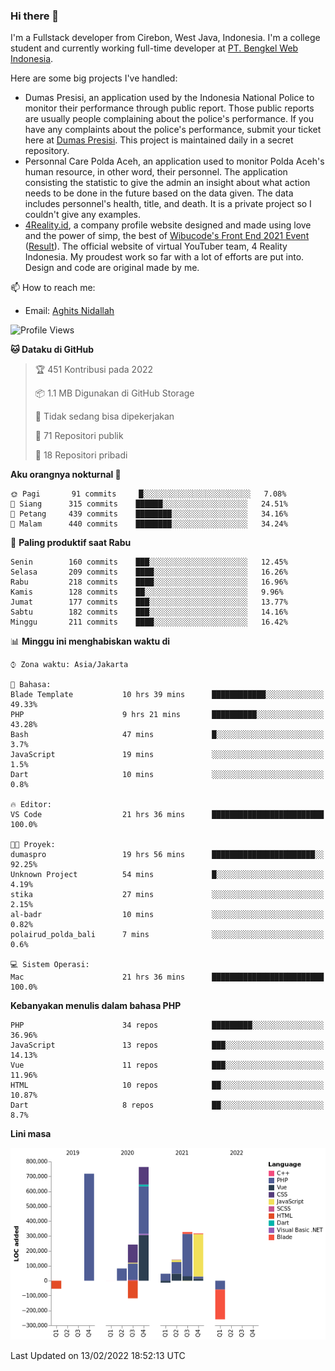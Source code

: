 ### Hi there 👋
I'm a Fullstack developer from Cirebon, West Java, Indonesia. I'm a college student and currently working full-time developer at [PT. Bengkel Web Indonesia](https://github.com/PT-Bengkel-Web-Indonesia).

Here are some big projects I've handled:
- Dumas Presisi, an application used by the Indonesia National Police to monitor their performance through public report. Those public reports are usually people complaining about the police's performance. If you have any complaints about the police's performance, submit your ticket here at [Dumas Presisi](https://dumaspresisi.polri.go.id/dumaspro). This project is maintained daily in a secret repository.
- Personnal Care Polda Aceh, an application used to monitor Polda Aceh's human resource, in other word, their personnel. The application consisting the statistic to give the admin an insight about what action needs to be done in the future based on the data given. The data includes personnel's health, title, and death. It is a private project so I couldn't give any examples.
- [4Reality.id](https://4reality.id), a company profile website designed and made using love and the power of simp, the best of [Wibucode's Front End 2021 Event](https://github.com/wibucode02/submision-event-frontend-2021) ([Result](https://github.com/wibucode02/top-5-pemenang-event-front-end-wibucode-2021)). The official website of virtual YouTuber team, 4 Reality Indonesia. My proudest work so far with a lot of efforts are put into. Design and code are original made by me.

📫 How to reach me:
- Email: [Aghits Nidallah](mailto:yourlovelydev@gmail.com)

<!--START_SECTION:waka-->
![Profile Views](http://img.shields.io/badge/Profil%20dilihat-20-blue)

**🐱 Dataku di GitHub** 

> 🏆 451 Kontribusi pada 2022
 > 
> 📦 1.1 MB Digunakan di GitHub Storage 
 > 
> 🚫 Tidak sedang bisa dipekerjakan
 > 
> 📜 71 Repositori publik 
 > 
> 🔑 18 Repositori pribadi  
 > 
**Aku orangnya nokturnal 🦉** 

```text
🌞 Pagi       91 commits     █░░░░░░░░░░░░░░░░░░░░░░░░   7.08% 
🌆 Siang      315 commits    ██████░░░░░░░░░░░░░░░░░░░   24.51% 
🌃 Petang     439 commits    ████████░░░░░░░░░░░░░░░░░   34.16% 
🌙 Malam      440 commits    ████████░░░░░░░░░░░░░░░░░   34.24%

```
📅 **Paling produktif saat Rabu** 

```text
Senin        160 commits    ███░░░░░░░░░░░░░░░░░░░░░░   12.45% 
Selasa       209 commits    ████░░░░░░░░░░░░░░░░░░░░░   16.26% 
Rabu         218 commits    ████░░░░░░░░░░░░░░░░░░░░░   16.96% 
Kamis        128 commits    ██░░░░░░░░░░░░░░░░░░░░░░░   9.96% 
Jumat        177 commits    ███░░░░░░░░░░░░░░░░░░░░░░   13.77% 
Sabtu        182 commits    ███░░░░░░░░░░░░░░░░░░░░░░   14.16% 
Minggu       211 commits    ████░░░░░░░░░░░░░░░░░░░░░   16.42%

```


📊 **Minggu ini menghabiskan waktu di** 

```text
⌚︎ Zona waktu: Asia/Jakarta

💬 Bahasa: 
Blade Template           10 hrs 39 mins      ████████████░░░░░░░░░░░░░   49.33% 
PHP                      9 hrs 21 mins       ██████████░░░░░░░░░░░░░░░   43.28% 
Bash                     47 mins             █░░░░░░░░░░░░░░░░░░░░░░░░   3.7% 
JavaScript               19 mins             ░░░░░░░░░░░░░░░░░░░░░░░░░   1.5% 
Dart                     10 mins             ░░░░░░░░░░░░░░░░░░░░░░░░░   0.8%

🔥 Editor: 
VS Code                  21 hrs 36 mins      █████████████████████████   100.0%

🐱‍💻 Proyek: 
dumaspro                 19 hrs 56 mins      ███████████████████████░░   92.25% 
Unknown Project          54 mins             █░░░░░░░░░░░░░░░░░░░░░░░░   4.19% 
stika                    27 mins             ░░░░░░░░░░░░░░░░░░░░░░░░░   2.15% 
al-badr                  10 mins             ░░░░░░░░░░░░░░░░░░░░░░░░░   0.82% 
polairud_polda_bali      7 mins              ░░░░░░░░░░░░░░░░░░░░░░░░░   0.6%

💻 Sistem Operasi: 
Mac                      21 hrs 36 mins      █████████████████████████   100.0%

```

**Kebanyakan menulis dalam bahasa PHP** 

```text
PHP                      34 repos            █████████░░░░░░░░░░░░░░░░   36.96% 
JavaScript               13 repos            ███░░░░░░░░░░░░░░░░░░░░░░   14.13% 
Vue                      11 repos            ███░░░░░░░░░░░░░░░░░░░░░░   11.96% 
HTML                     10 repos            ██░░░░░░░░░░░░░░░░░░░░░░░   10.87% 
Dart                     8 repos             ██░░░░░░░░░░░░░░░░░░░░░░░   8.7%

```


**Lini masa**

![Chart not found](https://raw.githubusercontent.com/NikarashiHatsu/NikarashiHatsu/master/charts/bar_graph.png) 


 Last Updated on 13/02/2022 18:52:13 UTC
<!--END_SECTION:waka-->
